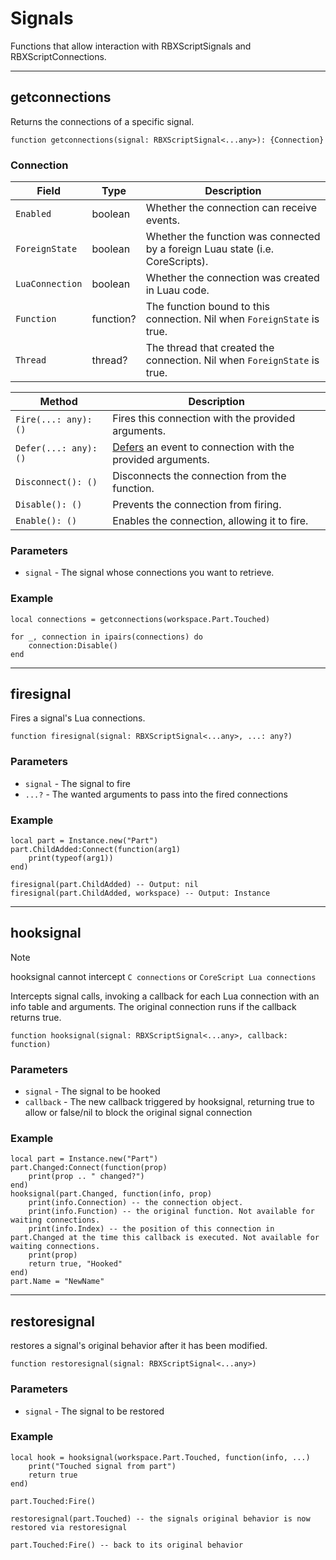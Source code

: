 # Signals

Functions that allow interaction with RBXScriptSignals and RBXScriptConnections.

---

## getconnections

Returns the connections of a specific signal.

```luau
function getconnections(signal: RBXScriptSignal<...any>): {Connection}
```

### Connection

| Field | Type | Description |
| ----- | ---- | ----------- |
| `Enabled` | boolean | Whether the connection can receive events. |
| `ForeignState` | boolean | Whether the function was connected by a foreign Luau state (i.e. CoreScripts). |
| `LuaConnection` | boolean | Whether the connection was created in Luau code. |
| `Function` | function? | The function bound to this connection. Nil when `ForeignState` is true. |
| `Thread` | thread? | The thread that created the connection. Nil when `ForeignState` is true. |

| Method | Description |
| ----- | ----------- |
| `Fire(...: any): ()` | Fires this connection with the provided arguments. |
| `Defer(...: any): ()` | [Defers](https://devforum.roblox.com/t/beta-deferred-lua-event-handling/1240569) an event to connection with the provided arguments. |
| `Disconnect(): ()` | Disconnects the connection from the function. |
| `Disable(): ()` | Prevents the connection from firing. |
| `Enable(): ()` | Enables the connection, allowing it to fire. |

### Parameters

- `signal` - The signal whose connections you want to retrieve.

### Example

```luau
local connections = getconnections(workspace.Part.Touched)

for _, connection in ipairs(connections) do
    connection:Disable()
end
```
---

## firesignal

Fires a signal's Lua connections.

```luau
function firesignal(signal: RBXScriptSignal<...any>, ...: any?)
```

### Parameters

- `signal` - The signal to fire
- `...?` - The wanted arguments to pass into the fired connections 

### Example

```luau
local part = Instance.new("Part")
part.ChildAdded:Connect(function(arg1)
    print(typeof(arg1))
end)

firesignal(part.ChildAdded) -- Output: nil
firesignal(part.ChildAdded, workspace) -- Output: Instance
```

---

## hooksignal

> [!NOTE]
> hooksignal cannot intercept `C connections` or `CoreScript Lua connections`

Intercepts signal calls, invoking a callback for each Lua connection with an info table and arguments. The original connection runs if the callback returns true.

```luau
function hooksignal(signal: RBXScriptSignal<...any>, callback: function)
```

### Parameters

- `signal` - The signal to be hooked
- `callback` - The new callback triggered by hooksignal, returning true to allow or false/nil to block the original signal connection

### Example

```luau
local part = Instance.new("Part")
part.Changed:Connect(function(prop)
    print(prop .. " changed?")
end)
hooksignal(part.Changed, function(info, prop)
    print(info.Connection) -- the connection object.
    print(info.Function) -- the original function. Not available for waiting connections.
    print(info.Index) -- the position of this connection in part.Changed at the time this callback is executed. Not available for waiting connections.
    print(prop)
    return true, "Hooked"
end)
part.Name = "NewName"
```

---

## restoresignal

restores a signal's original behavior after it has been modified.

```luau
function restoresignal(signal: RBXScriptSignal<...any>)
```

### Parameters

- `signal` - The signal to be restored

### Example

```luau
local hook = hooksignal(workspace.Part.Touched, function(info, ...)
    print("Touched signal from part")
    return true
end)

part.Touched:Fire()

restoresignal(part.Touched) -- the signals original behavior is now restored via restoresignal

part.Touched:Fire() -- back to its original behavior
```
